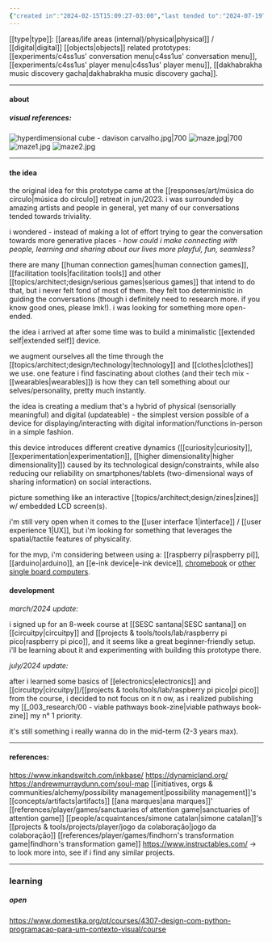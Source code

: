 ```yaml
---
{"created in":"2024-02-15T15:09:27-03:00","last tended to":"2024-07-19T23:35:48-03:00","tags":["prototype","onhold","🌿"],"dg-publish":true,"aliases":["XS device","minimum viable XS device"],"permalink":"/prototypes/on-hold/minimum-viable-extended-self-device/","dgPassFrontmatter":true,"created":"2024-02-15T15:09:27.156-03:00","updated":"2024-07-19T23:38:45.349-03:00"}
---
```


[[type\|type]]: [[areas/life areas (internal)/physical\|physical]] / [[digital\|digital]] [[objects\|objects]]
related prototypes: [[experiments/c4ss1us' conversation menu\|c4ss1us' conversation menu]], [[experiments/c4ss1us' player menu\|c4ss1us' player menu]], [[dakhabrakha music discovery gacha\|dakhabrakha music discovery gacha]].

---
#### about

##### visual references:

![hyperdimensional cube - davison carvalho.jpg|700](/img/user/assets/hyperdimensional%20cube%20-%20davison%20carvalho.jpg)
![maze.jpg|700](/img/user/assets/maze.jpg)
![maze1.jpg](/img/user/assets/maze1.jpg)
![maze2.jpg](/img/user/assets/maze2.jpg)

---
#### the idea

the original idea for this prototype came at the [[responses/art/música do círculo\|música do círculo]] retreat in jun/2023. i was surrounded by amazing artists and people in general, yet many of our conversations tended towards triviality.

i wondered - instead of making a lot of effort trying to gear the conversation towards more generative places - *how could i make connecting with people, learning and sharing about our lives more playful, fun, seamless?*

there are many [[human connection games\|human connection games]], [[facilitation tools\|facilitation tools]] and other [[topics/architect;design/serious games\|serious games]] that intend to do that, but i never felt fond of most of them. they felt too deterministic in guiding the conversations (though i definitely need to research more. if you know good ones, please lmk!). i was looking for something more open-ended.

the idea i arrived at after some time was to build a minimalistic [[extended self\|extended self]] device.

we augment ourselves all the time through the [[topics/architect;design/technology\|technology]] and [[clothes\|clothes]] we use. one feature i find fascinating about clothes (and their tech mix - [[wearables\|wearables]]) is how they can tell something about our selves/personality, pretty much instantly.

the idea is creating a medium that's a hybrid of physical (sensorially meaningful) and digital (updateable) - the simplest version possible of a device for displaying/interacting with digital information/functions in-person in a simple fashion.

this device introduces different creative dynamics ([[curiosity\|curiosity]], [[experimentation\|experimentation]], [[higher dimensionality\|higher dimensionality]]) caused by its technological design/constraints, while also reducing our reliability on smartphones/tablets (two-dimensional ways of sharing information) on social interactions.

picture something like an interactive [[topics/architect;design/zines\|zines]] w/ embedded LCD screen(s).

i'm still very open when it comes to the [[user interface 1\|interface]] / [[user experience 1\|UX]], but i'm looking for something that leverages the spatial/tactile features of physicality.

for the mvp, i'm considering between using a: [[raspberry pi\|raspberry pi]], [[arduino\|arduino]], an [[e-ink device\|e-ink device]], [chromebook](https://www.youtube.com/watch?v=1qfSJxcgH5I&pp=ygUbcmFzcGJlcnJ5IHBpIGlzIGZvciBwYXlwaWdz) or [other single board computers](https://www.youtube.com/watch?v=uJvCVw1yONQ).

#### development

*march/2024 update:*

i signed up for an 8-week course at [[SESC santana\|SESC santana]] on [[circuitpy\|circuitpy]] and [[projects & tools/tools/lab/raspberry pi pico\|raspberry pi pico]], and it seems like a great beginner-friendly setup. i'll be learning about it and experimenting with building this prototype there.

*july/2024 update:*

after i learned some basics of [[electronics\|electronics]] and [[circuitpy\|circuitpy]]/[[projects & tools/tools/lab/raspberry pi pico\|pi pico]] from the course, i decided to not focus on it n ow, as i realized publishing my [[_003_research/00 - viable pathways book-zine\|viable pathways book-zine]] my n° 1 priority.

it's still something i really wanna do in the mid-term (2-3 years max).

---
#### references:

https://www.inkandswitch.com/inkbase/
https://dynamicland.org/
https://andrewmurraydunn.com/soul-map
[[initiatives, orgs & communities/alchemy/possibility management\|possibility management]]'s [[concepts/artifacts\|artifacts]]
[[ana marques\|ana marques]]' [[references/player/games/sanctuaries of attention game\|sanctuaries of attention game]]
[[people/acquaintances/simone catalan\|simone catalan]]'s [[projects & tools/projects/player/jogo da colaboração\|jogo da colaboração]]
[[references/player/games/findhorn's transformation game\|findhorn's transformation game]]
https://www.instructables.com/ -> to look more into, see if i find any similar projects.

---

### learning

##### open

https://www.domestika.org/pt/courses/4307-design-com-python-programacao-para-um-contexto-visual/course